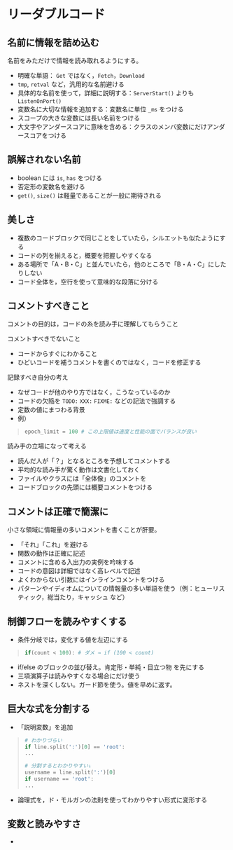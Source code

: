 # リーダブルコード

## 名前に情報を詰め込む
名前をみただけで情報を読み取れるようにする。
- 明確な単語： `Get` ではなく，`Fetch`，`Download`
- `tmp`, `retval` など，汎用的な名前避ける
- 具体的な名前を使って，詳細に説明する：`ServerStart()` よりも `ListenOnPort()`
- 変数名に大切な情報を追加する：変数名に単位 `_ms` をつける
- スコープの大きな変数には長い名前をつける
- 大文字やアンダースコアに意味を含める：クラスのメンバ変数にだけアンダースコアをつける

## 誤解されない名前
- boolean には `is`, `has` をつける
- 否定形の変数名を避ける
- `get()`, `size()` は軽量であることが一般に期待される

## 美しさ
- 複数のコードブロックで同じことをしていたら，シルエットも似たようにする
- コードの列を揃えると，概要を把握しやすくなる
- ある場所で「A・B・C」と並んでいたら，他のところで「B・A・C」にしたりしない
- コード全体を，空行を使って意味的な段落に分ける

## コメントすべきこと
コメントの目的は，コードの糸を読み手に理解してもらうこと

コメントすべきでないこと
  - コードからすぐにわかること
  - ひどいコードを補うコメントを書くのではなく，コードを修正する

記録すべき自分の考え
  - なぜコードが他のやり方ではなく，こうなっているのか
  - コードの欠陥を `TODO:` `XXX:` `FIXME:` などの記法で強調する
  - 定数の値にまつわる背景
  - 例）
> ```python
> epoch_limit = 100 # この上限値は速度と性能の面でバランスが良い
>```

読み手の立場になって考える
- 読んだ人が「？」となるところを予想してコメントする
- 平均的な読み手が驚く動作は文書化しておく
- ファイルやクラスには「全体像」のコメントを
- コードブロックの先頭には概要コメントをつける

## コメントは正確で簡潔に
小さな領域に情報量の多いコメントを書くことが肝要。
- 「それ」「これ」を避ける
- 関数の動作は正確に記述
- コメントに含める入出力の実例を吟味する
- コードの意図は詳細ではなく高レベルで記述
- よくわからない引数にはインラインコメントをつける
- パターンやイディオムについての情報量の多い単語を使う（例：ヒューリスティック，総当たり，キャッシュ など）

## 制御フローを読みやすくする
- 条件分岐では，変化する値を左辺にする
> ```python
> if(count < 100): # ダメ → if (100 < count)
>```
- if/else のブロックの並び替え。肯定形・単純・目立つ物 を先にする
- 三項演算子は読みやすくなる場合にだけ使う
- ネストを深くしない。ガード節を使う。値を早めに返す。
  
## 巨大な式を分割する
- 「説明変数」を追加
>```python
># わかりづらい
>if line.split(':')[0] == 'root':
>...
>
># 分割するとわかりやすい↓
>username = line.split(':')[0]
>if username == 'root':
>...
>```
- 論理式を，ド・モルガンの法則を使ってわかりやすい形式に変形する

## 変数と読みやすさ
- 